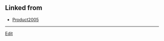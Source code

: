 ---
---
## Linked from

* [Product2005](Product2005.md)


----
[Edit](https://github.com/vitroid/vitroid.github.io/edit/master/MD/Product2005.md)
